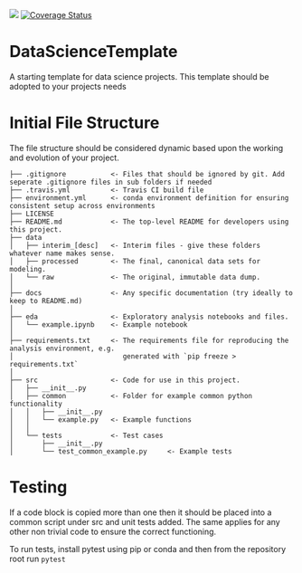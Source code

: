 ![](https://travis-ci.org/FlipWebApps/DataScienceTemplate.svg?branch=master)
[![Coverage Status](https://coveralls.io/repos/github/FlipWebApps/DataScienceTemplate/badge.svg?branch=master)](https://coveralls.io/github/FlipWebApps/DataScienceTemplate?branch=master)  

# DataScienceTemplate
A starting template for data science projects. This template should be adopted to your projects needs

# Initial File Structure
The file structure should be considered dynamic based upon the working and evolution of your project.

```
├── .gitignore           <- Files that should be ignored by git. Add seperate .gitignore files in sub folders if needed
├── .travis.yml          <- Travis CI build file
├── environment.yml      <- conda environment definition for ensuring consistent setup across environments
├── LICENSE
├── README.md            <- The top-level README for developers using this project.
├── data
│   ├── interim_[desc]   <- Interim files - give these folders whatever name makes sense.
│   ├── processed        <- The final, canonical data sets for modeling.
│   └── raw              <- The original, immutable data dump.
│
├── docs                 <- Any specific documentation (try ideally to keep to README.md)
│
├── eda                  <- Exploratory analysis notebooks and files. 
│   └── example.ipynb    <- Example notebook
│
├── requirements.txt     <- The requirements file for reproducing the analysis environment, e.g.
│                           generated with `pip freeze > requirements.txt`
│
├── src                  <- Code for use in this project.
│   ├── __init__.py
│   ├── common           <- Folder for example common python functionality
│   │   ├── __init__.py
│   │   └── example.py   <- Example functions
│   │
│   └── tests            <- Test cases
│       ├── __init__.py
│       └── test_common_example.py     <- Example tests
```

# Testing
If a code block is copied more than one then it should be placed into a common script under src and unit tests added. The same applies for any other non trivial code to ensure the correct functioning.

To run tests, install pytest using pip or conda and then from the repository root run 
```pytest```
